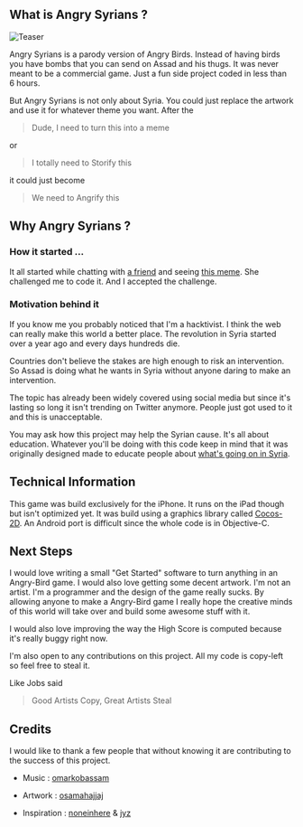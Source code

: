 ## What is Angry Syrians ?

![Teaser](http://f.cl.ly/items/47142T3f0X1K1G0M002i/free_psd_angry_birds_android_by_tsunamy_boy-d484iwq.png)

Angry Syrians is a parody version of Angry Birds. Instead of having birds you have bombs that you can send on Assad and his thugs. It was never meant to be a commercial game. Just a fun side project coded in less than 6 hours.

But Angry Syrians is not only about Syria. You could just replace the artwork and use it for whatever theme you want. After the 
> Dude, I need to turn this into a meme 

or 

>I totally need to Storify this

 it could just become

>We need to Angrify this 

## Why Angry Syrians ?

### How it started ...

It all started while chatting with [a friend](https://twitter.com/#!/noneinhere) and seeing [this meme](https://www.facebook.com/photo.php?fbid=179880925465714). She challenged me to code it. And I accepted the challenge.

### Motivation behind it

If you know me you probably noticed that I'm a hacktivist. I think the web can really make this world a better place. The revolution in Syria started over a year ago and every days hundreds die.

Countries don't believe the stakes are high enough to risk an intervention. So Assad is doing what he wants in Syria without anyone daring to make an intervention.

The topic has already been widely covered using  social media but since it's lasting so long it isn't trending on Twitter anymore. People just got used to it and this is unacceptable.

You may ask how this project may help the Syrian cause. It's all about education. Whatever you'll be doing with this code keep in mind that it was originally designed made to educate people about [what's going on in Syria](https://twitter.com/#!/JanKuzvart/syria).

## Technical Information

This game was build exclusively for the iPhone. It runs on the iPad though but isn't optimized yet. It was build using a graphics library called [Cocos-2D](http://www.cocos2d-iphone.org/). An Android port is difficult since the whole code is in Objective-C. 

## Next Steps

I would love writing a small "Get Started" software to turn anything in an Angry-Bird game. I would also love getting some decent artwork. I'm not an artist. I'm a programmer and the design of the game really sucks. By allowing anyone to make a Angry-Bird game I really hope the creative minds of this world will take over and build some awesome stuff with it.

I would also love improving the way the High Score is computed because it's really buggy right now.

I'm also open to any contributions on this project. All my code is copy-left so feel free to steal it.

Like Jobs said 
> Good Artists Copy, Great Artists Steal


## Credits 

I would like to thank a few people that without knowing it are contributing to the success of this project.

* Music : [omarkobassam](http://www.youtube.com/watch?v=iHOLXEzuWfg)

* Artwork : [osamahajjaj](http://osamahajjaj.com/en/)

* Inspiration : [noneinhere](http://twitter.com/noneinhere) & [jyz](http://twitter.com/jyzas)
